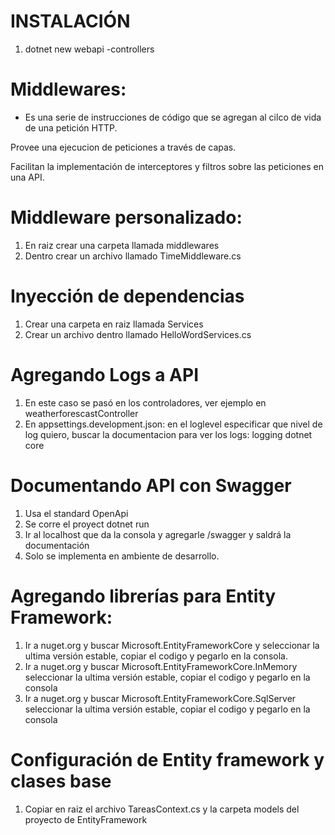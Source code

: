 # INSTALACIÓN

1. dotnet new webapi -controllers

# Middlewares:

- Es una serie de instrucciones de código que se agregan al cilco de vida de una petición HTTP.

Provee una ejecucion de peticiones a través de capas.

Facilitan la implementación de interceptores y filtros sobre las peticiones en una API.

# Middleware personalizado:

1. En raiz crear una carpeta llamada middlewares
2. Dentro crear un archivo llamado TimeMiddleware.cs

# Inyección de dependencias

1. Crear una carpeta en raiz llamada Services
2. Crear un archivo dentro llamado HelloWordServices.cs

# Agregando Logs a API

1. En este caso se pasó en los controladores, ver ejemplo en weatherforescastController
2. En appsettings.development.json: en el loglevel especificar que nivel de log quiero, buscar la documentacion para ver los logs: logging dotnet core

# Documentando API con Swagger

1. Usa el standard OpenApi
2. Se corre el proyect dotnet run
3. Ir al localhost que da la consola y agregarle /swagger y saldrá la documentación
4. Solo se implementa en ambiente de desarrollo.

# Agregando librerías para Entity Framework:

1. Ir a nuget.org y buscar Microsoft.EntityFrameworkCore y seleccionar la ultima versión estable, copiar el codigo y pegarlo en la consola.
2. Ir a nuget.org y buscar Microsoft.EntityFrameworkCore.InMemory seleccionar la ultima versión estable, copiar el codigo y pegarlo en la consola
3. Ir a nuget.org y buscar Microsoft.EntityFrameworkCore.SqlServer seleccionar la ultima versión estable, copiar el codigo y pegarlo en la consola

# Configuración de Entity framework y clases base

1. Copiar en raiz el archivo TareasContext.cs y la carpeta models del proyecto de EntityFramework
